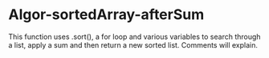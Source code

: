 # Algor-sortedArray-afterSum
This function uses .sort(), a for loop and various variables to search through a list, apply a sum and then return a new sorted list. Comments will explain.
